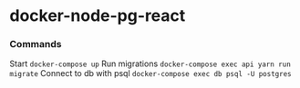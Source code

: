 # docker-node-pg-react

### Commands
Start `docker-compose up`
Run migrations `docker-compose exec api yarn run migrate`
Connect to db with psql `docker-compose exec db psql -U postgres`